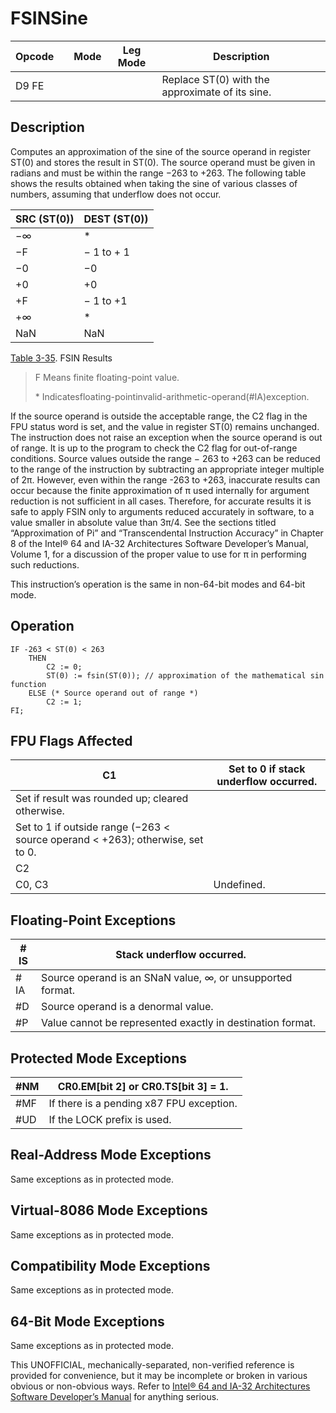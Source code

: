 # FSIN**Sine**

| Opcode |     | Mode | Leg Mode | Description                                     |
| ------ | --- | ---- | -------- | ----------------------------------------------- |
| D9 FE  |     |      |          | Replace ST(0) with the approximate of its sine. |

## Description

Computes an approximation of the sine of the source operand in register ST(0) and stores the result in ST(0). The source operand must be given in radians and must be within the range −263 to +263. The following table shows the results obtained when taking the sine of various classes of numbers, assuming that underflow does not occur.

| SRC (ST(0)) | DEST (ST(0)) |
| ----------- | ------------ |
| −∞          | \*           |
| −F          | − 1 to + 1   |
| −0          | −0           |
| +0          | +0           |
| +F          | − 1 to +1    |
| +∞          | \*           |
| NaN         | NaN          |

[Table 3-35](/x86/fsin#tbl-3-35). FSIN Results

> F Means finite floating-point value.
>
> \* Indicatesfloating-pointinvalid-arithmetic-operand(#​IA)exception.

If the source operand is outside the acceptable range, the C2 flag in the FPU status word is set, and the value in register ST(0) remains unchanged. The instruction does not raise an exception when the source operand is out of range. It is up to the program to check the C2 flag for out-of-range conditions. Source values outside the range − 263 to +263 can be reduced to the range of the instruction by subtracting an appropriate integer multiple of 2π. However, even within the range -263 to +263, inaccurate results can occur because the finite approximation of π used internally for argument reduction is not sufficient in all cases. Therefore, for accurate results it is safe to apply FSIN only to arguments reduced accurately in software, to a value smaller in absolute value than 3π/4. See the sections titled “Approximation of Pi” and “Transcendental Instruction Accuracy” in Chapter 8 of the Intel® 64 and IA-32 Architectures Software Developer’s Manual, Volume 1, for a discussion of the proper value to use for π in performing such reductions.

This instruction’s operation is the same in non-64-bit modes and 64-bit mode.

## Operation

```
IF -263 < ST(0) < 263
    THEN
        C2 := 0;
        ST(0) := fsin(ST(0)); // approximation of the mathematical sin function
    ELSE (* Source operand out of range *)
        C2 := 1;
FI;

```

## FPU Flags Affected

| C1                                                                             | Set to 0 if stack underflow occurred. |
| ------------------------------------------------------------------------------ | ------------------------------------- |
| Set if result was rounded up; cleared otherwise.                               |
| Set to 1 if outside range (−263 < source operand < +263); otherwise, set to 0. |
| C2                                                                             |
| C0, C3                                                                         | Undefined.                            |

## Floating-Point Exceptions

| \#​IS | Stack underflow occurred.                                  |
| ----- | ---------------------------------------------------------- |
| \#​IA | Source operand is an SNaN value, ∞, or unsupported format. |
| #​D   | Source operand is a denormal value.                        |
| #​P   | Value cannot be represented exactly in destination format. |

## Protected Mode Exceptions

| \#​NM  | CR0.EM[bit 2] or CR0.TS[bit 3] = 1.      |
| ------ | ---------------------------------------- |
| \#​​MF | If there is a pending x87 FPU exception. |
| #​​​UD | If the LOCK prefix is used.              |

## Real-Address Mode Exceptions

Same exceptions as in protected mode.

## Virtual-8086 Mode Exceptions

Same exceptions as in protected mode.

## Compatibility Mode Exceptions

Same exceptions as in protected mode.

## 64-Bit Mode Exceptions

Same exceptions as in protected mode.

This UNOFFICIAL, mechanically-separated, non-verified reference is provided for convenience, but it may be
incomplete or broken in various obvious or non-obvious
ways. Refer to [Intel® 64 and IA-32 Architectures Software Developer’s Manual](https://software.intel.com/en-us/download/intel-64-and-ia-32-architectures-sdm-combined-volumes-1-2a-2b-2c-2d-3a-3b-3c-3d-and-4) for anything serious.
